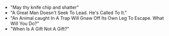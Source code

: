 - "May thy knife chip and shatter"
- "A Great Man Doesn't Seek To Lead. He's Called To It."
- "An Animal caught In A Trap Will Gnaw Off Its Own Leg To Escape. What Will You Do?"
- "When Is A Gift Not A Gift?"

